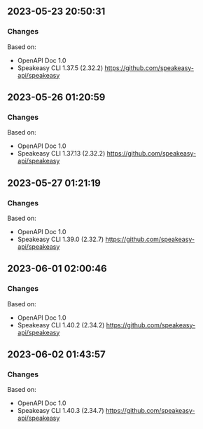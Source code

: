 

## 2023-05-23 20:50:31
### Changes
Based on:
- OpenAPI Doc 1.0 
- Speakeasy CLI 1.37.5 (2.32.2) https://github.com/speakeasy-api/speakeasy

## 2023-05-26 01:20:59
### Changes
Based on:
- OpenAPI Doc 1.0 
- Speakeasy CLI 1.37.13 (2.32.2) https://github.com/speakeasy-api/speakeasy

## 2023-05-27 01:21:19
### Changes
Based on:
- OpenAPI Doc 1.0 
- Speakeasy CLI 1.39.0 (2.32.7) https://github.com/speakeasy-api/speakeasy

## 2023-06-01 02:00:46
### Changes
Based on:
- OpenAPI Doc 1.0 
- Speakeasy CLI 1.40.2 (2.34.2) https://github.com/speakeasy-api/speakeasy

## 2023-06-02 01:43:57
### Changes
Based on:
- OpenAPI Doc 1.0 
- Speakeasy CLI 1.40.3 (2.34.7) https://github.com/speakeasy-api/speakeasy